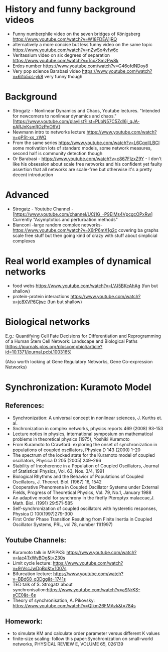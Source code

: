 # History and funny background videos
* Funny numberphile video on the seven bridges of Königsberg https://www.youtube.com/watch?v=W18FDEA1jRQ
* alternatively a more concise but less funny video on the same topic https://www.youtube.com/watch?v=nZwSo4vfw6c
* Veritassium video on six degrees of separation https://www.youtube.com/watch?v=TcxZSmzPw8k
* Erdos number https://www.youtube.com/watch?v=G46ofdNDoy8
* Very pop science Barabasi video https://www.youtube.com/watch?v=6i1o5cs-yk8 very funny though

# Background

* Strogatz - Nonlinear Dynamics and Chaos, Youtube lectures. "Intended for newcomers to nonlinear dynamics and chaos." [https://www.youtube.com/playlist?list=PLbN57C5Zdl6j_qJA-pARJnKsmROzPnO9V]
* Newmann intro to networks lecture https://www.youtube.com/watch?v=gPSt-xs_zWQ
* From the same series https://www.youtube.com/watch?v=L6CqqlILBCI some motivation lots of standard models, some network measures, second half is community detection though
* Or Barabasi - https://www.youtube.com/watch?v=c867FlzxZ9Y - I don't like his obsession about scale free networks and his confident yet faulty assertion that all networks are scale-free but otherwise it's a pretty decent introduction


# Advanced
* Strogatz - Youtube Channel -
  [https://www.youtube.com/channel/UCj1G_-P9EIMs4VpcgcOPxRw]
  Currently "Asymptotics and perturbation methods"
* Bianconi -large random complex networks- https://www.youtube.com/watch?v=X6rP6mX1g2c covering ba graphs scale free stuff but then going kind of crazy with stuff about simplicial complexes

# Real world examples of dynamical networks
* food webs https://www.youtube.com/watch?v=LVJ5BKcAhAg (fun but shallow)
* protein-protein interactions https://www.youtube.com/watch?v=jc8XVP6Cjwc (fun but shallow)

# Biological networks
E.g.:
Quantifying Cell Fate Decisions for Differentiation and Reprogramming of a Human Stem Cell Network:
Landscape and Biological Paths
[https://journals.plos.org/ploscompbiol/article?id=10.1371/journal.pcbi.1003165]

(Also worth looking at Gene Regulatory Networks, Gene Co-expression Networks)

# Synchronization: Kuramoto Model
## References:
- Synchronization: A universal concept in nonlinear sciences, J. Kurths et. al.
- Snchronization in complex networks, physics reports 469 (2008) 93-153
- Lecture noties in physics, international symposium on mathematical problems in theoretical physics (1975), Yoshiki Kuramoto 
- From Kuramoto to Crawford: exploring the onset of synchronization in populations of coupled oscillators, Physica D 143 (2000) 1–20
- The spectrum of the locked state for the Kuramoto model of coupled oscillators, Physica D 205 (2005) 249–266
- Stability of Incoherence in a Population of Coupled Oscillators, Journal of Statistical Physics, Vol. 63, Nos. 3/4, 1991
- Biological Rhythms and the Behavior of Populations of Coupled Oscillators, J. Theoret. Biol. (1967) 16, 1542
- Cooperative Phenomena in Coupled Oscillator Systems under External Fields, Progress of Theoretical Physics, Vol. 79, No.1, January 1988
- An adaptive model for synchrony in the firefly Pteroptyx malaccae,J. Math. Biol. (1991) 29:571-585
- Self-synchronization of coupled oscillators with hysteretic responses, Physica D 100(1997)279-300
- First Order Phase Transition Resulting from Finite Inertia in Coupled Oscillator Systems, PRL, vol 78, number 11(1997)
## Youtube Channels: 
- Kuramoto talk in MPIPKS: https://www.youtube.com/watch?v=lac4TxWyBOg&t=230s
- Limit cycle lecture: https://www.youtube.com/watch?v=9rVscJwDpBo&t=1007s
- Bifurcation lecture: https://www.youtube.com/watch?v=BBd68_q3Dgg&t=1741s
- TED talk of S. Strogatz about synchronisation:https://www.youtube.com/watch?v=aSNrKS-sCE0&t=6s
- Theory of synchronisation, A. Pikovsky: https://www.youtube.com/watch?v=Qlkm26FMAvk&t=784s
## Homework:
- to simulate KM and calculate order parameter versus different K values
- finite-size scaling: follow this paper:Synchronization on small-world networks, PHYSICAL REVIEW E, VOLUME 65, 026139
